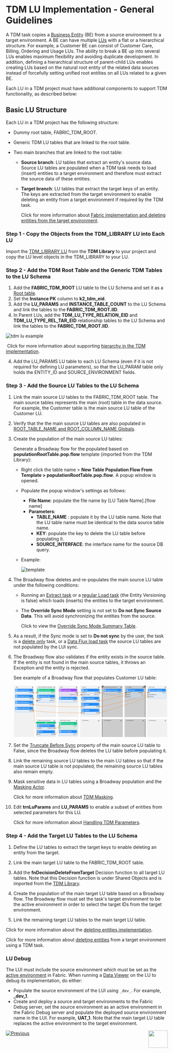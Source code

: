 # TDM LU Implementation - General Guidelines

A TDM task copies a [Business Entity](/articles/TDM/tdm_overview/03_business_entity_overview.md) (BE) from a source environment to a target environment. A BE can have multiple [LUs](/articles/03_logical_units/01_LU_overview.md) with a flat or a hierarchical structure. For example, a Customer BE can consist of Customer Care, Billing, Ordering and Usage LUs. The ability to break a BE up into several LUs enables maximum flexibility and avoiding duplicate development. In addition, defining a hierarchical structure of parent-child LUs enables creating LUs based on the natural root entity of the related data sources instead of forcefully setting unified root entities on all LUs related to a given BE.

Each LU in a TDM project must have additional components to support TDM functionality, as described below:   

## Basic LU Structure

Each LU in a TDM project has the following structure:

- Dummy root table, FABRIC_TDM_ROOT. 

- Generic TDM LU tables that are linked to the root table. 

- Two main branches that are linked to the root table:

  - **Source branch**: LU tables that extract an entity's source data. Source LU tables are populated when a TDM task needs to load (insert) entities to a target environment and therefore must extract the source data of these entities.

  - **Target branch**: LU tables that extract the target keys of an entity. The keys are extracted from the target environment to enable deleting an entity from a target environment if required by the TDM task.

    Click for more information about [Fabric implementation and deleting entities from the target environment](08_tdm_implement_delete_of_entities.md).

### Step 1 - Copy the Objects from the TDM_LIBRARY LU into Each LU

Import the [TDM_LIBRARY LU](/articles/TDM/tdm_implementation/04_fabric_tdm_library.md#tdm_library-lu) from the **TDM Library** to your project and copy the LU level objects in the TDM_LIBRARY to your LU.

### Step 2 - Add the TDM Root Table and the Generic TDM Tables to the LU Schema

1. Add the **FABRIC_TDM_ROOT** LU table to the LU Schema and set it as a [Root table](/articles/03_logical_units/08_define_root_table_and_instance_ID_LU_schema.md). 
2. Set the **Instance PK** column to **k2_tdm_eid**.   
3. Add the **LU_PARAMS** and **INSTANCE_TABLE_COUNT** to the LU Schema and link the tables to the **FABRIC_TDM_ROOT.IID**.
4. In Parent LUs, add the **TDM_LU_TYPE_RELATION_EID** and **TDM_LU_TYPE_REL_TAR_EID** relationship tables to the LU Schema and link the tables to the **FABRIC_TDM_ROOT.IID**.



![tdm lu example](images/tdm_lu_example1.png)

​	Click for more information about supporting [hierarchy in the TDM implementation](06_tdm_implementation_support_hierarchy.md).

4. Add the LU_PARAMS LU table to each LU Schema (even if it is not required for defining LU parameters), so that the LU_PARAM table only holds the ENTITY_ID and SOURCE_ENVIRONMENT fields.

 
### Step 3 - Add the Source LU Tables to the LU Schema

1. Link the main source LU tables to the FABRIC_TDM_ROOT table. The main source tables represents the main (root) table in the data source. For example, the Customer table is the main source LU table of the Customer LU.

2. Verify that the the main source LU tables are also populated in [ROOT_TABLE_NAME and ROOT_COLUMN_NAME Globals](/articles/TDM/tdm_implementation/04_fabric_tdm_library.md#globals).

3. Create the population of the main source LU tables:

   Generate a Broadway flow for the populated based on **populationRootTable.pop.flow** template (imported from the TDM Library): 

   - Right click the table name > **New Table Population Flow From Template > populationRootTable.pop.flow**. A popup window is opened.

   - Populate the popup window's settings as follows:

     - **File Name**: populate the file name by [LU Table Name].[flow name]
     - **Parameters**:
       - **TABLE_NAME** : populate it by the LU table name. Note that the LU table name must be identical to the data source table name.
       - **KEY**: populate the key to delete the LU table before populating it.
       - **SOURCE_INTERFACE**: the interface name for the source DB query.

   - Example:

     ![template](images/create_main_source_lu_flow_by_template.png)

4. The Broadway flow deletes and re-populates the main source LU table under the following conditions:

      - Running an [Extract task](/articles/TDM/tdm_gui/16_extract_task.md) or a [regular Load task](/articles/TDM/tdm_gui/19_load_task_request_parameters_regular_mode.md#operation-mode) (the Entity Versioning is false) which  loads (inserts) the entities to the target environment.

      - The **Override Sync Mode** setting is not set to **Do not Sync Source Data**. This will avoid synchronizing the entities from the source. 

        Click to view the [Override Sync Mode Summary Table](/articles/TDM/tdm_architecture/04_task_execution_overridden_parameters.md#overriding-the-sync-mode-on-the-task-execution).

5. As  a result, if the Sync mode is set to **Do not sync** by the user, the task is a [delete only](/articles/TDM/tdm_gui/19_load_task_request_parameters_regular_mode.md#delete-entity-without-load) task, or a [Data Flux load task](/articles/TDM/tdm_gui/15_data_flux_task.md)  the source LU tables are not populated by the LUI sync. 

6. The Broadway flow also validates if the entity exists in the source table. If the entity is not found in the main source tables, it throws an Exception and the entity is rejected.

   See example of a Broadway flow that populates Customer LU table:

   

   ![root example](images/pop_root_lu_table_flow_example.png)

   

7. Set the [Truncate Before Sync](/articles/14_sync_LU_instance/04_sync_methods.md#truncate-before-sync) property of the main source LU table to False, since the Broadway flow deletes the LU table before populating it.
8. Link the remaining source LU tables to the main LU tables so that if the main source LU table is not populated, the remaining source LU tables also remain empty.
9. Mask sensitive data in LU tables using a Broadway population and the [Masking Actor](/articles/19_Broadway/actors/07_masking_and_sequence_actors.md). 

   Click for more information about [TDM Masking](/articles/TDM/tdm_implementation/11_tdm_implementation_using_generic_flows.md#step-5---mask-the-sensitive-data).
   
9. Edit **trnLuParams** and **LU_PARAMS** to enable a subset of entities from selected parameters for this LU. 

   Click for more information about [Handling TDM Parameters](07_tdm_implementation_parameters_handling.md).

### Step 4 - Add the Target LU Tables to the LU Schema

1. Define the LU tables to extract the target keys to enable deleting an entity from the target.

2. Link the main target LU table to the FABRIC_TDM_ROOT table.

3. Add the **fnDecisionDeleteFromTarget** Decision function to all target LU tables. Note that this Decision function is under Shared Objects and is imported from the [TDM Library](04_fabric_tdm_library.md).

4. Create the population of the main target LU table based on a Broadway flow. The Broadway flow must set the task's target environment to be the active environment in order to select the target IDs from the target environment. 

5. Link the remaining target LU tables to the main target LU table.

Click for more information about the [deleting entities implementation](/articles/TDM/tdm_implementation/08_tdm_implement_delete_of_entities.md).

Click for more information about [deleting entities](/articles/TDM/tdm_gui/19_load_task_request_parameters_regular_mode.md#operation-mode) from a target environment using a TDM task.

### LU Debug

The LUI must include the source environment which must be set as the [active environment](/articles/25_environments/01_environments_overview.md) in Fabric. When running a [Data Viewer](/articles/13_LUDB_viewer_and_studio_debug_capabilities/01_data_viewer.md) on the LU to debug its implementation, do either:

- Populate the source environment of the LUI using `_dev_`.  For example, **_dev_1**.
- Create and deploy a source and target environments to the Fabric Debug server, set the source environment as an active environment in the Fabric Debug server and populate the deployed source environment name in the LUI. For example, **UAT_1**.   Note that the main target LU table replaces the active environment to the target environment.

[![Previous](/articles/images/Previous.png)](04_fabric_tdm_library.md)[<img align="right" width="60" height="54" src="/articles/images/Next.png">](06_tdm_implementation_support_hierarchy.md)
